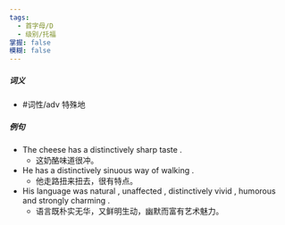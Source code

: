 ```yaml
---
tags:
  - 首字母/D
  - 级别/托福
掌握: false
模糊: false
---
```

##### 词义
- #词性/adv  特殊地
##### 例句
- The cheese has a distinctively sharp taste .
	- 这奶酪味道很冲。
- He has a distinctively sinuous way of walking .
	- 他走路扭来扭去，很有特点。
- His language was natural , unaffected , distinctively vivid , humorous and strongly charming .
	- 语言既朴实无华，又鲜明生动，幽默而富有艺术魅力。
